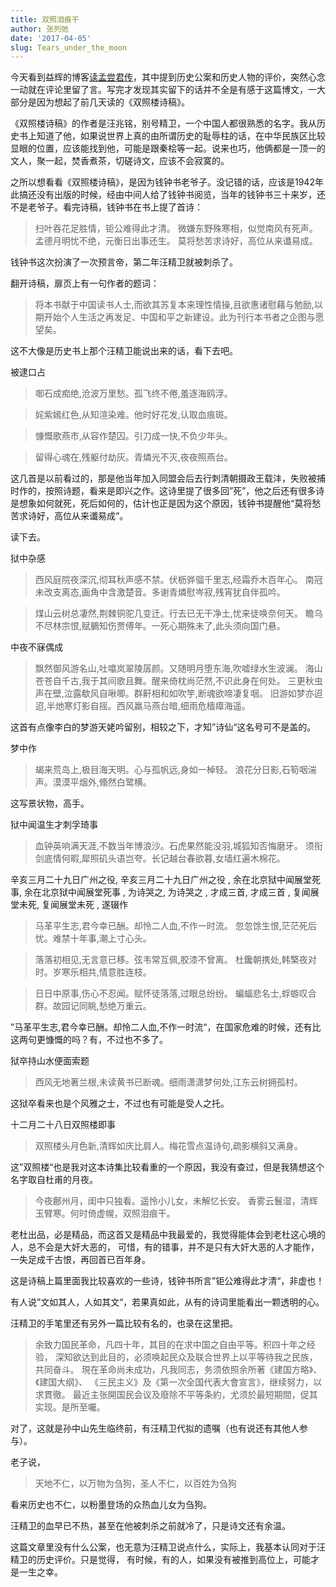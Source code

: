 ```yaml
---
title: 双照泪痕干
author: 张列弛
date: '2017-04-05'
slug: Tears_under_the_moon
---
```


今天看到益辉的博客[读孟尝君传](https://yihui.name/cn/2017/04/meng-chang-jun/)，其中提到历史公案和历史人物的评价，突然心念一动就在评论里留了言。写完才发现其实留下的话并不全是有感于这篇博文，一大部分是因为想起了前几天读的《双照楼诗稿》。

《双照楼诗稿》的作者是汪兆铭，别号精卫，一个中国人都很熟悉的名字。我从历史书上知道了他，如果说世界上真的由所谓历史的耻辱柱的话，在中华民族区比较显眼的位置，应该能找到他，可能是跟秦桧等一起。说来也巧，他俩都是一顶一的文人，聚一起，焚香煮茶，切磋诗文，应该不会寂寞的。

之所以想看看《双照楼诗稿》，是因为钱钟书老爷子。没记错的话，应该是1942年此搞还没有出版的时候，经由中间人给了钱钟书阅览，当年的钱钟书三十来岁，还不是老爷子。看完诗稿，钱钟书在书上提了首诗：

> 扫叶吞花足胜情，钜公难得此才清。
微嫌东野殊寒相，似觉南风有死声。
孟德月明忧不绝，元衡日出事还生。
莫将愁苦求诗好，高位从来谶易成。

钱钟书这次扮演了一次预言帝，第二年汪精卫就被刺杀了。

翻开诗稿，扉页上有一句作者的题词：

> 将本书献于中国读书人士,而欲其苏复本来理性情操,且欲惠诸慰藉与勉励,以
期开始个人生活之再发足、中国和平之新建设。此为刊行本书者之企图与愿望矣。

这不大像是历史书上那个汪精卫能说出来的话，看下去吧。

被逮口占

> 啣石成痴绝,沧波万里愁。孤飞终不倦,羞逐海鸥浮。

> 姹紫嫣红色,从知渲染难。他时好花发,认取血痕斑。

> 慷慨歌燕市,从容作楚囚。引刀成一快,不负少年头。

> 留得心魂在,残躯付劫灰。青燐光不灭,夜夜照燕台。

这几首是以前看过的，那是他当年加入同盟会后去行刺清朝摄政王载沣，失败被捕时作的，按照诗题，看来是即兴之作。这诗里提了很多回”死”，他之后还有很多诗是想象如何就死，死后如何的，估计也正是因为这个原因，钱钟书提醒他“莫将愁苦求诗好，高位从来谶易成“。

读下去。

狱中杂感

> 西风庭院夜深沉,彻耳秋声感不禁。伏枥骅骝千里志,经霜乔木百年心。
南冠未改支离态,画角中含激楚音。多谢青燐慰岑寂,残宵犹自伴孤吟。

> 煤山云树总凄然,荆棘铜驼几变迁。行去已无干净土,忧来徒唤奈何天。
瞻乌不尽林宗恨,赋鵩知伤贾傅年。一死心期殊未了,此头须向国门悬。


中夜不寐偶成

> 飘然御风游名山,吐噏岚翠陵孱颜。又随明月堕东海,吹嘘绿水生波澜。
海山苍苍自千古,我于其间歌且舞。醒来倚枕尚茫然,不识此身在何处。
三更秋虫声在壁,泣露欷风自啾唧。群鼾相和如吹竽,断魂欲啼凄复咽。
旧游如梦亦迢迢,半灺寒灯影自摇。西风羸马燕台暗,细雨危樯瘴海遥。

这首有点像李白的梦游天姥吟留别，相较之下，才知”诗仙“这名号可不是盖的。

梦中作

> 朅来荒岛上,极目海天明。心与孤帆远,身如一棹轻。
浪花分日影,石筍咽湍声。漠漠平烟外,翛然白鹭横。

这写景状物，高手。

狱中闻温生才刺孚琦事

> 血钟英响满天涯,不数当年博浪沙。石虎果然能没羽,城狐知否悔磨牙。
须衔剑底情何暇,犀照矶头语岂夸。长记越台春欲暮,女墙红遍木棉花。

辛亥三月二十九日广州之役,
辛亥三月二十九日广州之役 , 余在北京狱中闻展堂死事,
余在北京狱中闻展堂死事 , 为诗哭之,
为诗哭之 , 才成三首,
才成三首 ,
复闻展堂未死,
复闻展堂未死 , 遂辍作

> 马革平生志,君今幸已酬。却怜二人血,不作一时流。
忽忽馀生恨,茫茫死后忧。难禁十年事,潮上寸心头。

> 落落初相见,无言意已移。弦韦常互佩,胶漆不曾离。
杜鑱朝携处,韩檠夜对时。岁寒乐相共,情意胜连枝。

> 日日中原事,伤心不忍闻。赋怀徒落落,过眼总纷纷。
蝙蝠悲名士,蜉蝣叹合群。故园记同眺,愁绝万重云。

”马革平生志,君今幸已酬。却怜二人血,不作一时流“，在国家危难的时候，还有比这两句更慷慨的吗？有，不过也不多了。


狱卒持山水便面索题
> 西风无地著兰根,未读黄书已断魂。细雨潇潇梦何处,江东云树拥孤村。

这狱卒看来也是个风雅之士，不过也有可能是受人之托。

十二月二十八日双照楼即事
> 双照楼头月色新,清辉如庆比肩人。梅花雪点温诗句,疏影横斜又满身。

这”双照楼“也是我对这本诗集比较看重的一个原因，我没有查过，但是我猜想这个名字取自杜甫的月夜。

> 今夜鄜州月，闺中只独看。遥怜小儿女，未解忆长安。
香雾云鬟湿，清辉玉臂寒。何时倚虚幌，双照泪痕干。

老杜出品，必是精品，而这首又是精品中我最爱的，我觉得能体会到老杜这心境的人，总不会是大奸大恶的，
可惜，有的错事，并不是只有大奸大恶的人才能作，一失足成千古恨，再回首已百年身。

这是诗稿上篇里面我比较喜欢的一些诗，钱钟书所言”钜公难得此才清“，非虚也！

有人说”文如其人，人如其文“，若果真如此，从有的诗词里能看出一颗透明的心。

汪精卫的手笔里还有另外一篇比较有名的，也录在这里把。

> 余致力国民革命，凡四十年，其目的在求中国之自由平等。积四十年之经验，
深知欲达到此目的，必须唤起民众及联合世界上以平等待我之民族，共同奋斗。
現在革命尚未成功，凡我同志，务须依照余所著《建国方略》、《建国大纲》、
《三民主义》及《第一次全国代表大會宣言》，继续努力，以求貫徹。
最近主张開国民会议及廢除不平等条約，尤须於最短期間，促其实现。是所至囑。

对了，这就是孙中山先生临终前，有汪精卫代拟的遗嘱（也有说还有其他人参与）。

老子说，

> 天地不仁，以万物为刍狗，圣人不仁，以百姓为刍狗

看来历史也不仁，以粉墨登场的众热血儿女为刍狗。

汪精卫的血早已不热，甚至在他被刺杀之前就冷了，只是诗文还有余温。

这篇文章里没有什么公案，也无意为汪精卫说点什么，实际上，我基本认同对于汪精卫的历史评价。只是觉得，
有时候，有的人，如果没有被推到高位上，可能才是一生之幸。









